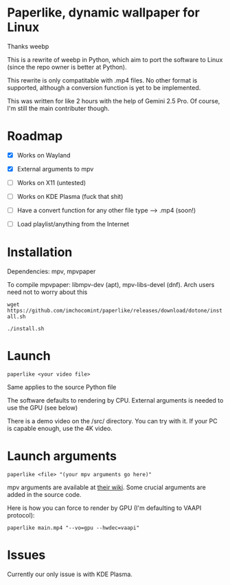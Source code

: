 # Paperlike, dynamic wallpaper for Linux
Thanks weebp

This is a rewrite of weebp in Python, which aim to port the software to Linux (since the repo owner is better at Python).

This rewrite is only compatitable with .mp4 files. No other format is supported, although a conversion function is yet to be implemented.

This was written for like 2 hours with the help of Gemini 2.5 Pro. Of course, I'm still the main contributer though.

# Roadmap
- [x] Works on Wayland

- [x] External arguments to mpv

- [ ] Works on X11 (untested)

- [ ] Works on KDE Plasma (fuck that shit)

- [ ] Have a convert function for any other file type --> .mp4 (soon!)

- [ ] Load playlist/anything from the Internet


# Installation
Dependencies: mpv, mpvpaper

To compile mpvpaper: libmpv-dev (apt), mpv-libs-devel (dnf). Arch users need not to worry about this

`
wget https://github.com/imchocomint/paperlike/releases/download/dotone/install.sh
`

`
./install.sh
`

# Launch

`
paperlike <your video file>
`

Same applies to the source Python file

The software defaults to rendering by CPU. External arguments is needed to use the GPU (see below)

There is a demo video on the /src/ directory. You can try with it. If your PC is capable enough, use the 4K video.

# Launch arguments
`
paperlike <file> "(your mpv arguments go here)"
`

mpv arguments are available at [their wiki](https://mpv.io/manual/stable/). Some crucial arguments are added in the source code.

Here is how you can force to render by GPU (I'm defaulting to VAAPI protocol):

`
paperlike main.mp4 "--vo=gpu --hwdec=vaapi"
`
# Issues
Currently our only issue is with KDE Plasma.
